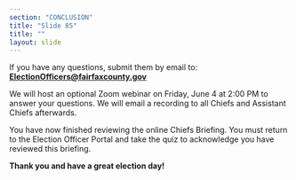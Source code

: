 ```yaml
---
section: "CONCLUSION"
title: "Slide 85"
title: ""
layout: slide
---
```


If you have any questions, submit them by email to: **ElectionOfficers@fairfaxcounty.gov**

We will host an optional Zoom webinar on Friday, June 4 at 2:00 PM to answer your questions. We will email a recording to all Chiefs and Assistant Chiefs afterwards.

You have now finished reviewing the online Chiefs Briefing. You must return to the Election Officer Portal and take the quiz to acknowledge you have reviewed this briefing.

**Thank you and have a great election day!**